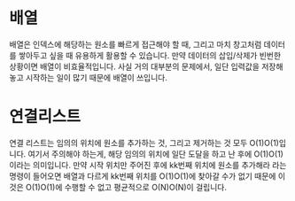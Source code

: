 # 배열
배열은 인덱스에 해당하는 원소를 빠르게 접근해야 할 때, 그리고 마치 창고처럼 데이터를 쌓아두고 싶을 때 유용하게 활용할 수 있습니다. 만약 데이터의 삽입/삭제가 빈번한 상황이면 배열이 비효율적입니다. 사실 거의 대부분의 문제에서, 일단 입력값을 저장해놓고 시작하는 일이 많기 때문에 배열이 쓰입니다. 

# 연결리스트
연결 리스트는 임의의 위치에 원소를 추가하는 것, 그리고 제거하는 것 모두 O(1)O(1)입니다. 여기서 주의해야 하는게, 해당 임의의 위치에 일단 도달을 하고 난 후에 O(1)O(1)이라는 의미입니다. 만약 시작 위치만 주어진 후에 kk번째 위치에 원소를 추가해라 라는 명령이 들어오면 배열과 다르게 kk번째 위치를 O(1)O(1)에 찾아갈 수가 없기 때문에 이것은 O(1)O(1)에 수행할 수 없고 평균적으로 O(N)O(N)이 걸립니다.
